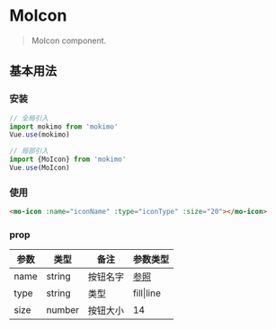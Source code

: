 # MoIcon
> MoIcon component.

## 基本用法
### 安装
```javascript
// 全局引入
import mokimo from 'mokimo'
Vue.use(mokimo)

// 局部引入
import {MoIcon} from 'mokimo'
Vue.use(MoIcon)
```
### 使用

```html
<mo-icon :name="iconName" :type="iconType" :size="20"></mo-icon>
```
### prop

| 参数 | 类型   | 备注     | 参数类型                      |
| ---- | ------ | -------- | ----------------------------- |
| name | string | 按钮名字 | [参照](https://remixicon.com) |
| type | string | 类型     | fill\|line                    |
| size | number | 按钮大小 | 14                            |

